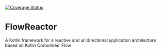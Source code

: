 [![Coverage Status](https://coveralls.io/repos/github/ggrell/FlowReactor/badge.svg?branch=master)](https://coveralls.io/github/ggrell/FlowReactor?branch=master)

# FlowReactor
A Kotlin framework for a reactive and unidirectional application architecture based on Kotlin Coroutines' Flow
